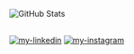 ![GitHub Stats](https://github-readme-stats.vercel.app/api?username=lenchevskii&theme=transparent&show_icons=true&include_all_commits=true&count_private=true)

<br><a href="https://www.linkedin.com/in/lambda-l"><img src="https://img.shields.io/static/v1?label=&labelColor=505050&message=linkedin&style=flat&color=0077B5&logo=linkedin" alt="my-linkedin"/></a>
<a href="instagram.com/sobakavosne"><img src="https://img.shields.io/static/v1?label=&labelColor=505050&message=instagram&style=flat&color=white&logo=instagram" alt="my-instagram"/></a>

<!--
**lenchevskii/lenchevskii** is a ✨ _special_ ✨ repository because its `README.md` (this file) appears on your GitHub profile.

Here are some ideas to get you started:

- 🔭 I’m currently working on ...
- 🌱 I’m currently learning ...
- 👯 I’m looking to collaborate on ...
- 🤔 I’m looking for help with ...
- 💬 Ask me about ...
- 📫 How to reach me: ...
- 😄 Pronouns: ...
- ⚡ Fun fact: ...
-->
